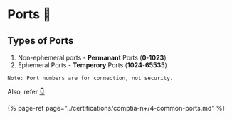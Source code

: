 # Ports 🧿

## Types of Ports

1. Non-ephemeral ports - **Permanant** Ports \(**0**-**1023**\)
2. Ephemeral Ports - **Temperory** Ports \(**1024**-**65535**\)

`Note: Port numbers are for connection, not security.`

Also, refer [👇](https://emojipedia.org/backhand-index-pointing-down/#:~:text=Backhand%20Index%20Pointing%20Down%20was,to%20Emoji%201.0%20in%202015.)

{% page-ref page="../certifications/comptia-n+/4-common-ports.md" %}

